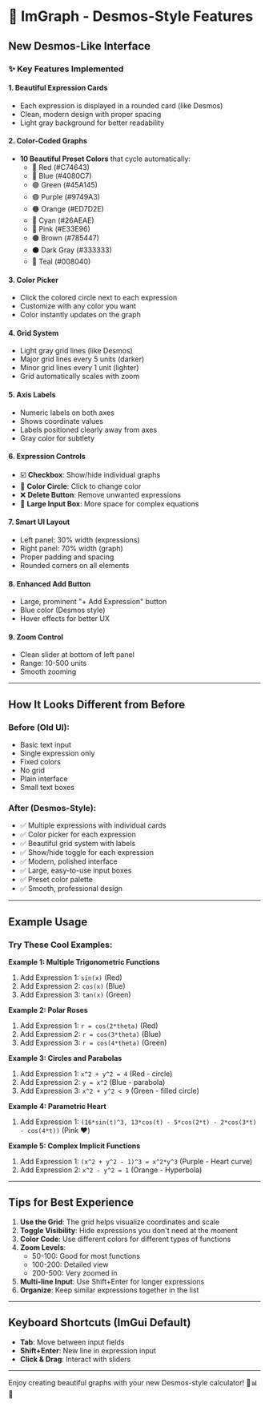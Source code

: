 # 🎨 ImGraph - Desmos-Style Features

## New Desmos-Like Interface

### ✨ Key Features Implemented

#### 1. **Beautiful Expression Cards**
- Each expression is displayed in a rounded card (like Desmos)
- Clean, modern design with proper spacing
- Light gray background for better readability

#### 2. **Color-Coded Graphs**
- **10 Beautiful Preset Colors** that cycle automatically:
  - 🔴 Red (#C74643)
  - 🔵 Blue (#4080C7)
  - 🟢 Green (#45A145)
  - 🟣 Purple (#9749A3)
  - 🟠 Orange (#ED7D2E)
  - 🔷 Cyan (#26AEAE)
  - 🌸 Pink (#E33E96)
  - 🟤 Brown (#785447)
  - ⚫ Dark Gray (#333333)
  - 💚 Teal (#008040)

#### 3. **Color Picker**
- Click the colored circle next to each expression
- Customize with any color you want
- Color instantly updates on the graph

#### 4. **Grid System**
- Light gray grid lines (like Desmos)
- Major grid lines every 5 units (darker)
- Minor grid lines every 1 unit (lighter)
- Grid automatically scales with zoom

#### 5. **Axis Labels**
- Numeric labels on both axes
- Shows coordinate values
- Labels positioned clearly away from axes
- Gray color for subtlety

#### 6. **Expression Controls**
- ☑️ **Checkbox**: Show/hide individual graphs
- 🎨 **Color Circle**: Click to change color
- ❌ **Delete Button**: Remove unwanted expressions
- 📝 **Large Input Box**: More space for complex equations

#### 7. **Smart UI Layout**
- Left panel: 30% width (expressions)
- Right panel: 70% width (graph)
- Proper padding and spacing
- Rounded corners on all elements

#### 8. **Enhanced Add Button**
- Large, prominent "+ Add Expression" button
- Blue color (Desmos style)
- Hover effects for better UX

#### 9. **Zoom Control**
- Clean slider at bottom of left panel
- Range: 10-500 units
- Smooth zooming

---

## How It Looks Different from Before

### Before (Old UI):
- Basic text input
- Single expression only
- Fixed colors
- No grid
- Plain interface
- Small text boxes

### After (Desmos-Style):
- ✅ Multiple expressions with individual cards
- ✅ Color picker for each expression
- ✅ Beautiful grid system with labels
- ✅ Show/hide toggle for each expression
- ✅ Modern, polished interface
- ✅ Large, easy-to-use input boxes
- ✅ Preset color palette
- ✅ Smooth, professional design

---

## Example Usage

### Try These Cool Examples:

**Example 1: Multiple Trigonometric Functions**
1. Add Expression 1: `sin(x)` (Red)
2. Add Expression 2: `cos(x)` (Blue)
3. Add Expression 3: `tan(x)` (Green)

**Example 2: Polar Roses**
1. Add Expression 1: `r = cos(2*theta)` (Red)
2. Add Expression 2: `r = cos(3*theta)` (Blue)
3. Add Expression 3: `r = cos(4*theta)` (Green)

**Example 3: Circles and Parabolas**
1. Add Expression 1: `x^2 + y^2 = 4` (Red - circle)
2. Add Expression 2: `y = x^2` (Blue - parabola)
3. Add Expression 3: `x^2 + y^2 < 9` (Green - filled circle)

**Example 4: Parametric Heart**
1. Add Expression 1: `(16*sin(t)^3, 13*cos(t) - 5*cos(2*t) - 2*cos(3*t) - cos(4*t))` (Pink ❤️)

**Example 5: Complex Implicit Functions**
1. Add Expression 1: `(x^2 + y^2 - 1)^3 = x^2*y^3` (Purple - Heart curve)
2. Add Expression 2: `x^2 - y^2 = 1` (Orange - Hyperbola)

---

## Tips for Best Experience

1. **Use the Grid**: The grid helps visualize coordinates and scale
2. **Toggle Visibility**: Hide expressions you don't need at the moment
3. **Color Code**: Use different colors for different types of functions
4. **Zoom Levels**:
   - 50-100: Good for most functions
   - 100-200: Detailed view
   - 200-500: Very zoomed in
5. **Multi-line Input**: Use Shift+Enter for longer expressions
6. **Organize**: Keep similar expressions together in the list

---

## Keyboard Shortcuts (ImGui Default)

- **Tab**: Move between input fields
- **Shift+Enter**: New line in expression input
- **Click & Drag**: Interact with sliders

---

Enjoy creating beautiful graphs with your new Desmos-style calculator! 🎉📊✨
